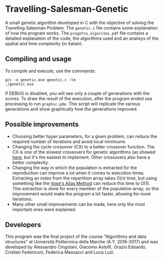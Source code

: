 # Travelling-Salesman-Genetic
A small genetic algorithm developed in C with the objective of solving the Travelling Salesman Problem.
The `genetic.c` file contains some explanation of how the program works.
The `progetto_algoritmi.pdf` file contains a detailed explanation of the code, the algorithms used and an analisys of the spatial and time complexity (in italian).

## Compiling and usage
To compile and execute, use the commands:
```
gcc -o genetic.exe genetic.c -lm
./genetic.exe
```
If DEBUG is disabled, you will see only a couple of generations with the scores.
To draw the result of the execution, after the program ended use processing to run `graphic.pde`.
This script will replicate the various generations and show graphically how the generations improved.

## Possible improvements
* Choosing better hyper parameters, for a given problem, can reduce the required number of iterations and avoid local minimums
* Changing the cycle crossover (CX) to a better crossover function. The CX is one of the slowest crossovers for genetic algorithms (as showed [here](https://arxiv.org/ftp/arxiv/papers/1203/1203.3097.pdf), but it's the easiest to implement. Other crossovers also have a better complexity.
* Changing the way in which the population is extracted for the reproduction can improve a lot when it comes to execution times. Extracting an index from the repartition array takes O(n) time, but using something like the [Vose's Alias Method](http://www.keithschwarz.com/darts-dice-coins/) can reduce this time to O(1). This extraction is done for every member of the population array, so this improvement would make the program a lot faster, allowing for more iterations.
* Many other small improvements can be made, here only the most important ones were explained.

## Developers
This program was the final project of the course "Algorithms and data structures" at Università Politecnica delle Marche (A.Y. 2016-2017) and was developed by Alessandro Cingolani, Giacomo Astolfi, Orazio Edoardo, Cristian Federiconi, Federica Massacci and Luca Luzi.
